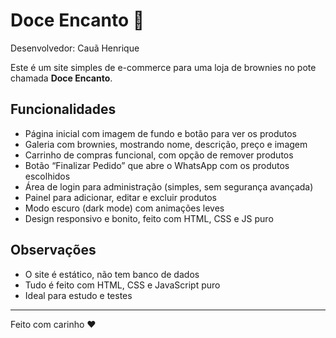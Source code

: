 # Doce Encanto 🍫

Desenvolvedor: Cauã Henrique

Este é um site simples de e-commerce para uma loja de brownies no pote chamada **Doce Encanto**.

## Funcionalidades

- Página inicial com imagem de fundo e botão para ver os produtos
- Galeria com brownies, mostrando nome, descrição, preço e imagem
- Carrinho de compras funcional, com opção de remover produtos
- Botão “Finalizar Pedido” que abre o WhatsApp com os produtos escolhidos
- Área de login para administração (simples, sem segurança avançada)
- Painel para adicionar, editar e excluir produtos
- Modo escuro (dark mode) com animações leves
- Design responsivo e bonito, feito com HTML, CSS e JS puro


## Observações

- O site é estático, não tem banco de dados
- Tudo é feito com HTML, CSS e JavaScript puro
- Ideal para estudo e testes

---

Feito com carinho ❤️

